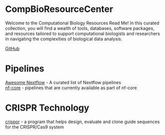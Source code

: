 # CompBioResourceCenter

Welcome to the Computational Biology Resources Read Me! In this curated collection, you will find a wealth of tools, databases, software packages, and resources tailored to support computational biologists and researchers in navigating the complexities of biological data analysis. 


[GitHub](https://github.com)

# Pipelines 
[Awesome Nextflow](https://github.com/nextflow-io/awesome-nextflow) - A curated list of Nextflow pipelines \
[nf-core](https://nf-co.re/pipelines) - pipelines that are currently available as part of nf-core 

# CRISPR Technology 
[crispor](http://crispor.gi.ucsc.edu) - a program that helps design, evaluate and clone guide sequences for the CRISPR/Cas9 system
